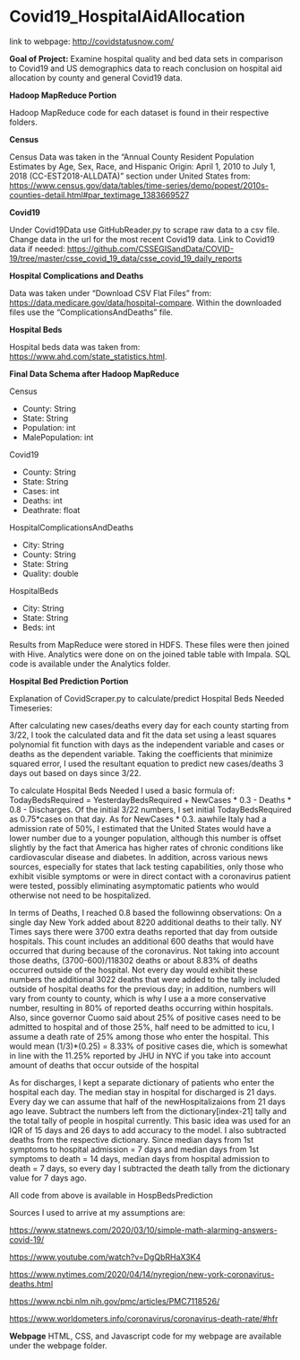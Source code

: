 # Covid19_HospitalAidAllocation
link to webpage: http://covidstatusnow.com/


**Goal of Project:**
Examine hospital quality and bed data sets in comparison to Covid19 and US demographics data to reach conclusion on hospital aid allocation by county and general Covid19 data.


**Hadoop MapReduce Portion**

Hadoop MapReduce code for each dataset is found in their respective folders. 

**Census**

Census Data was taken in the “Annual County Resident Population Estimates by Age, Sex, Race, and Hispanic Origin: April 1, 2010 to July 1, 2018 (CC-EST2018-ALLDATA)” section under United States from: 
https://www.census.gov/data/tables/time-series/demo/popest/2010s-counties-detail.html#par_textimage_1383669527

**Covid19**

Under Covid19Data use GitHubReader.py to scrape raw data to a csv file. Change data in the url for the most recent Covid19 data. 
Link to Covid19 data if needed: https://github.com/CSSEGISandData/COVID-19/tree/master/csse_covid_19_data/csse_covid_19_daily_reports

**Hospital Complications and Deaths**

Data was taken under “Download CSV Flat Files” from: https://data.medicare.gov/data/hospital-compare. Within the downloaded files use the “ComplicationsAndDeaths” file. 

**Hospital Beds**

Hospital beds data was taken from: https://www.ahd.com/state_statistics.html. 



**Final Data Schema after Hadoop MapReduce**

Census
- County: String
- State: String
- Population: int
- MalePopulation: int

Covid19
- County: String
- State: String
- Cases: int
- Deaths: int
- Deathrate: float

HospitalComplicationsAndDeaths
- City: String
- County: String
- State: String
- Quality: double

HospitalBeds
- City: String
- State: String
- Beds: int

Results from MapReduce were stored in HDFS. These files were then joined with Hive. Analytics were done on on the joined table table with Impala. SQL code is available under the Analytics folder.


**Hospital Bed Prediction Portion**

Explanation of CovidScraper.py to calculate/predict Hospital Beds Needed Timeseries:

After calculating new cases/deaths every day for each county starting from 3/22, I took the calculated data and fit the data set using a least squares polynomial fit function with days as the independent variable and cases or deaths as the dependent variable. Taking the coefficients that minimize squared error, I used the resultant equation to predict new cases/deaths 3 days out based on days since 3/22.

To calculate Hospital Beds Needed I used a basic formula of: TodayBedsRequired = YesterdayBedsRequired + NewCases * 0.3 - Deaths * 0.8 - Discharges. Of the initial 3/22 numbers, I set initial TodayBedsRequired as 0.75*cases on that day. As for NewCases * 0.3. aawhile Italy had a admission rate of 50%, I estimated that the United States would have a lower number due to a younger population, although this number is offset slightly by the fact that America has higher rates of chronic conditions like cardiovascular disease and diabetes. In addition, across various news sources, especially for states that lack testing capabilities, only those who exhibit visible symptoms or were in direct contact with a coronavirus patient were tested, possibly eliminating asymptomatic patients who would otherwise not need to be hospitalized.

In terms of Deaths, I reached 0.8 based the followinng observations: On a single day New York added about 8220 additional deaths to their tally. NY Times says there were 3700 extra deaths reported that day from outside hospitals. This count includes an additional 600 deaths that would have occurred that during because of the coronavirus. Not taking into account those deaths, (3700-600)/118302 deaths or about 8.83% of deaths occurred outside of the hospital. Not every day would exhibit these numbers the additional 3022 deaths that were added to the tally included outside of hospital deaths for the previous day; in addition, numbers will vary from county to county, which is why I use a a more conservative number, resulting in 80% of reported deaths occurring within hospitals.
Also, since governor Cuomo said about 25% of positive cases need to be admitted to hospital and of those 25%, half need to be admitted to icu, I assume a death rate of 25% among those who enter the hospital. This would mean (1/3)*(0.25) = 8.33% of positive cases die, which is somewhat in line with the 11.25% reported by JHU in NYC if you take into account amount of deaths that occur outside of the hospital

As for discharges, I kept a separate dictionary of patients who enter the hospital each day. The median stay in hospital for discharged is 21 days. Every day we can assume that half of the newHospitalizaions from 21 days ago leave. Subtract the numbers left from the dictionary[index-21] tally and the total tally of people in hospital currently. This basic idea was used for an IQR of 15 days and 26 days to add accuracy to the model. I also subtracted deaths from the respective dictionary. Since median days from 1st symptoms to hospital admission = 7 days and median days from 1st symptoms to death = 14 days, median days from hospital admission to death = 7 days, so every day I subtracted the death tally from the dictionary value for 7 days ago. 

All code from above is available in HospBedsPrediction

Sources I used to arrive at my assumptions are:

https://www.statnews.com/2020/03/10/simple-math-alarming-answers-covid-19/

https://www.youtube.com/watch?v=DgQbRHaX3K4

https://www.nytimes.com/2020/04/14/nyregion/new-york-coronavirus-deaths.html

https://www.ncbi.nlm.nih.gov/pmc/articles/PMC7118526/

https://www.worldometers.info/coronavirus/coronavirus-death-rate/#hfr

**Webpage**
HTML, CSS, and Javascript code for my webpage are available under the webpage folder.
